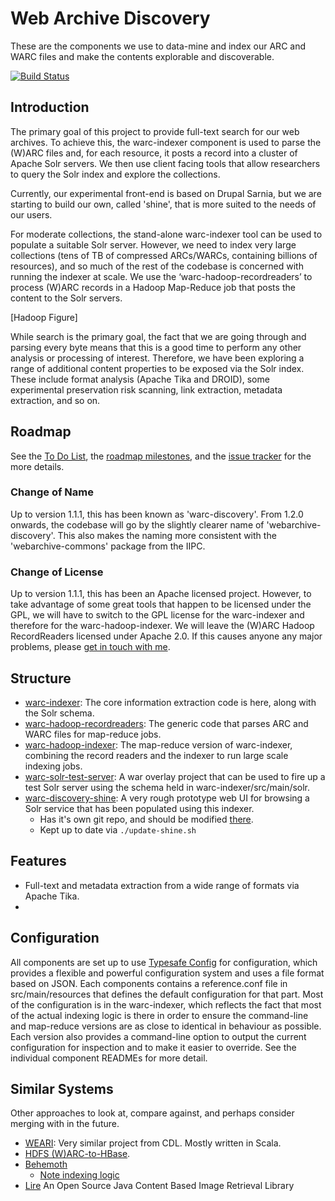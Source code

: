 Web Archive Discovery
=====================

These are the components we use to data-mine and index our ARC and WARC files and make the contents explorable and discoverable.

[![Build Status](https://travis-ci.org/ukwa/warc-discovery.png?branch=master)](https://travis-ci.org/ukwa/warc-discovery/)


Introduction
------------

The primary goal of this project to provide full-text search for our web archives. To achieve this, the warc-indexer component is used to parse the (W)ARC files and, for each resource, it posts a record into a cluster of Apache Solr servers. We then use client facing tools that allow researchers to query the Solr index and explore the collections.



Currently, our experimental front-end is based on Drupal Sarnia, but we are starting to build our own, called 'shine', that is more suited to the needs of our users.

For moderate collections, the stand-alone warc-indexer tool can be used to populate a suitable Solr server. However, we need to index very large collections (tens of TB of compressed ARCs/WARCs, containing billions of resources), and so much of the rest of the codebase is concerned with running the indexer at scale. We use the ‘warc-hadoop-recordreaders’ to process (W)ARC records in a Hadoop Map-Reduce job that posts the content to the Solr servers.

[Hadoop Figure]

While search is the primary goal, the fact that we are going through and parsing every byte means that this is a good time to perform any other analysis or processing of interest. Therefore, we have been exploring a range of additional content properties to be exposed via the Solr index. These include format analysis (Apache Tika and DROID), some experimental preservation risk scanning, link extraction, metadata extraction, and so on.

Roadmap
-------

See the [To Do List](TODO.md), the [roadmap milestones](https://github.com/ukwa/warc-discovery/issues/milestones), and the [issue tracker](https://github.com/ukwa/warc-discovery/issues) for the more details.

### Change of Name ###

Up to version 1.1.1, this has been known as 'warc-discovery'. From 1.2.0 onwards, the codebase will go by the slightly clearer name of 'webarchive-discovery'. This also makes the naming more consistent with the 'webarchive-commons' package from the IIPC.

### Change of License ###

Up to version 1.1.1, this has been an Apache licensed project. However, to take advantage of some great tools that happen to be licensed under the GPL, we will have to switch to the GPL license for the warc-indexer and therefore for the warc-hadoop-indexer. We will leave the (W)ARC Hadoop RecordReaders licensed under Apache 2.0. If this causes anyone any major problems, please [get in touch with me](https://twitter.com/anjacks0n).

Structure
---------

 * [warc-indexer](warc-indexer): The core information extraction code is here, along with the Solr schema.
 * [warc-hadoop-recordreaders](warc-hadoop-recordreaders): The generic code that parses ARC and WARC files for map-reduce jobs.
 * [warc-hadoop-indexer](warc-hadoop-indexer): The map-reduce version of warc-indexer, combining the record readers and the indexer to run large scale indexing jobs.
 * [warc-solr-test-server](warc-solr-test-server): A war overlay project that can be used to fire up a test Solr server using the schema held in warc-indexer/src/main/solr.
 * [warc-discovery-shine](warc-discovery-shine): A very rough prototype web UI for browsing a Solr service that has been populated using this indexer.
    * Has it's own git repo, and should be modified [there](https://github.com/ukwa/shine).
    * Kept up to date via ```./update-shine.sh```

Features
--------

 * Full-text and metadata extraction from a wide range of formats via Apache Tika.
 * 

Configuration
-------------

All components are set up to use [Typesafe Config](https://github.com/typesafehub/config) for configuration, which provides a flexible and powerful configuration system and uses a file format based on JSON. Each components contains a reference.conf file in src/main/resources that defines the default configuration for that part.  Most of the configuration is in the warc-indexer, which reflects the fact that most of the actual indexing logic is there in order to ensure the command-line and map-reduce versions are as close to identical in behaviour as possible. Each version also provides a command-line option to output the current configuration for inspection and to make it easier to override. See the individual component READMEs for more detail.

Similar Systems
-------------

Other approaches to look at, compare against, and perhaps consider merging with in the future.

 * [WEARI](https://bitbucket.org/cdl/weari): Very similar project from CDL. Mostly written in Scala.
 * [HDFS (W)ARC-to-HBase](http://docs.lucidworks.com/display/bigdata/Custom+Ingestion+Implementation).
 * [Behemoth](https://github.com/DigitalPebble/behemoth)
     * [Note indexing logic](https://github.com/DigitalPebble/behemoth/blob/master/solr/src/main/java/com/digitalpebble/behemoth/solr/SOLRWriter.java)
 * [Lire](http://www.semanticmetadata.net/lire/) An Open Source Java Content Based Image Retrieval Library
